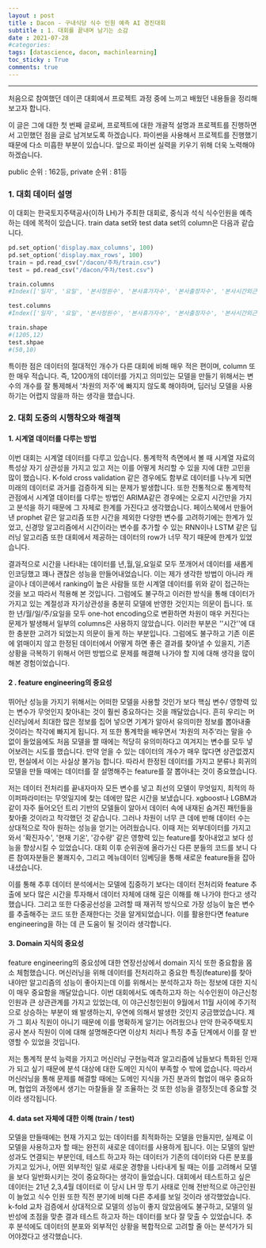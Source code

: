 ```yaml
---
layout : post
title : Dacon - 구내식당 식수 인원 예측 AI 경진대회
subtitle : 1. 대회를 끝내며 남기는 소감
date : 2021-07-28
#categories:
tags: [datascience, dacon, machinlearning]
toc_sticky : True
comments: true
---
```


---

처음으로 참여했던 데이콘 대회에서 프로젝트 과정 중에 느끼고 배웠던 내용들을 정리해보고자 합니다. 

이 글은 그에 대한 첫 번째 글로써, 프로젝트에 대한 개괄적 설명과 프로젝트를 진행하면서 고민했던 점을 글로 남겨보도록 하겠습니다. 파이썬을 사용해서 프로젝트를 진행했기 때문에 다소 미흡한 부분이 있습니다. 앞으로 파이썬 실력을 키우기 위해 더욱 노력해야 하겠습니다.

public 순위 : 162등,
private 순위 : 81등



### 1. 대회 데이터 설명

이 대회는 한국토지주택공사(이하 LH)가 주최한 대회로, 중식과  석식 식수인원을 예측하는 데에 목적이 있습니다.  train data set와 test data set의 column은 다음과 같습니다.

```python
pd.set_option('display.max_columns', 100)
pd.set_option('display.max_rows', 100)
train = pd.read_csv("/dacon/주차/train.csv")
test = pd.read_csv("/dacon/주차/test.csv")

train.columns
#Index(['일자', '요일', '본사정원수', '본사휴가자수', '본사출장자수', '본사시간외근무명령서승인건수','현본사소속재택근무자수', '조식메뉴', '중식메뉴', '석식메뉴', '중식계', '석식계'],dtype='object')

test.columns
#Index(['일자', '요일', '본사정원수', '본사휴가자수', '본사출장자수', '본사시간외근무명령서승인건수','현본사소속재택근무자수', '조식메뉴', '중식메뉴', '석식메뉴'],dtype='object')

train.shape
#(1205,12)
test.shpae
#(50,10)
```



특이한 점은 데이터의 절대적인 개수가 다른 대회에 비해 매우 적은 편이며, column 또한 매우 적습니다. 즉,  1200개의 데이터를 가지고 의미있는 모델을 만들기 위해서는 변수의 개수를 잘 통제해서 '차원의 저주'에 빠지지 않도록 해야하며, 딥러닝 모델을 사용하기는 어렵지 않을까 하는 생각을 했습니다.



### 2. 대회 도중의 시행착오와 해결책

#### 1. 시계열 데이터를 다루는 방법

이번 대회는 시계열 데이터를 다루고 있습니다. 통계학적 측면에서 볼 때 시계열 자료의 특성상 자기 상관성을 가지고 있고 저는 이를 어떻게 처리할 수 있을 지에 대한 고민을 많이 했습니다. K-fold cross validation 같은 경우에도 함부로 데이터를 나누게 되면 미래의 데이터로 과거를 검증하게 되는 문제가 발생합니다. 또한 전통적으로 통계학적 관점에서 시계열 데이터를 다루는 방법인 ARIMA같은 경우에는 오로지 시간만을 가지고 분석을 하기 때문에 그 자체로 한계를 가진다고 생각했습니다. 페이스북에서 만들어낸 prophet 같은 알고리즘 또한 시간을 제외한 다양한 변수를 고려하기에는 한계가 있었고, 신경망 알고리즘에서 시간이라는 변수를 추가할 수 있는 RNN이나 LSTM 같은 딥러닝 알고리즘 또한 대회에서 제공하는 데이터의 row가 너무 작기 때문에 한계가 있었습니다. 

결과적으로 시간을 나타내는 데이터를 년,월,일,요일로 모두 쪼개어서 데이터를 새롭게 인코딩했고 꽤나 괜찮은 성능을 만들어내었습니다. 이는 제가 생각한 방법이 아니라 캐글이나 데이콘에서 ranking이 높은 사람들 또한 시계열 데이터를 위와 같이 접근하는 것을 보고 따라서 적용해 본 것입니다. 그럼에도 불구하고 이러한 방식을 통해 데이터가 가지고 있는 계절성과 자기상관성을 충분히 모델에 반영한 것인지는 의문이 듭니다. 또한 년/월/일/주/요일을 모두 one-hot  encoding으로 변환하면 차원이 매우 커진다는 문제가 발생해서 일부의 columns은 사용하지 않았습니다. 이러한 부분은 ''시간''에 대한 충분한 고려가 되었는지 의문이 들게 하는 부분입니다. 그럼에도 불구하고  기존 이론에 얽매이지 않고 한정된 데이터에서 어떻게 하면 좋은 결과를 찾아낼 수 있을지, 기존 상황을 극복하기 위해서 어떤 방법으로 문제를 해결해 나가야 할 지에 대해 생각을 많이 해본 경험이었습니다.



#### 2 . feature engineering의 중요성

뛰어난 성능을 가지기 위해서는 어떠한 모델을 사용할 것인가 보다 핵심 변수/ 영향력 있는 변수가 무엇인지 찾아내는 것이 훨씬 중요하다는 것을 깨달았습니다. 흔히 우리는 머신러닝에서 최대한 많은 정보를 집어 넣으면 기계가 알아서 유의미한 정보를 뽑아내줄 것이라는 착각에 빠지게 됩니다. 저 또한 통계학을 배우면서 ‘차원의 저주’라는 말을 수없이 들었음에도 처음 모델을 짤 때에는 적당히 유의미하다고 여겨지는 변수를 모두 넣어보려는 시도를 했습니다. 만약 얻을 수 있는 데이터의 개수가 매우 많다면 상관없겠지만, 현실에서 이는 사실상 불가능 합니다. 따라서 한정된 데이터를 가지고 분류나 회귀의 모델을 만들 때에는 데이터를 잘 설명해주는 feature를 잘 뽑아내는 것이  중요했습니다.  

저는 데이터 전처리를 끝내자마자 모든 변수를 넣고 최선의 모델이 무엇일지, 최적의 하이퍼파라미터는 무엇일지에 찾는 데에만 많은 시간을 보냈습니다.  xgboost나 LGBM과 같이 자주 들어오던 트리 기반의 모델들이 알아서 데이터 속에 내재된 숨겨진 패턴들을 찾아줄 것이라고 착각했던 것 같습니다. 그러나 차원이 너무 큰 데에 반해 데이터 수는 상대적으로 작아 원하는 성능을 얻기는 어려웠습니다. 이때 저는 외부데이터를 가지고 와서 '확진자수', '현재 기온', '강수량' 같은 영향력 있는 feature를 찾아내었고 보다 성능을 향상시킬 수 있었습니다.  대회 이후 순위권에 올라가신 다른 분들의 코드를 보니 다른 참여자분들은 불쾌지수, 그리고 메뉴데이터 임베딩을 통해 새로운 feature들을 잡아내셨습니다. 

이를 통해 추후 데이터 분석에서는 모델에 집중하기 보다는 데이터 전처리와 feature 추출에 보다 많은 시간을 투자해서 데이터 자체에 대해 깊은 이해를 해 나가야 한다고 생각했습니다. 그리고 또한 다중공선성을 고려할 때 재귀적 방식으로 가장 성능이 높은 변수를 추출해주는 코드 또한 존재한다는 것을 알게되었습니다. 이를 활용한다면 feature engineering을 하는 데 큰 도움이 될 것이라 생각합니다.



#### 3. Domain 지식의 중요성

feature engineering의 중요성에 대한 연장선상에서 domain 지식 또한 중요함을 몸소 체험했습니다. 머신러닝을 위해 데이터를 전처리하고 중요한 특징(feature)를 찾아내야만 알고리즘의 성능이 좋아지는데 이를 위해서는 분석하고자 하는 정보에 대한 지식이 매우 중요함을 깨달았습니다. 이번 대회에서도 예측하고자 하는 식수인원이 야근신청인원과 큰 상관관계를 가지고 있었는데, 이 야근신청인원이 9월에서 11월 사이에 주기적으로 상승하는 부분이 왜 발생하는지, 우연에 의해서 발생한 것인지 궁금했었습니다. 제가 그 회사 직원이 아니기 때문에 이를 명확하게 알기는 어려웠으나 만약 한국주택토지공사 본사 직원이 이에 대해 설명해준다면 이상치 처리나 특징 추출 단계에서 이를 잘 반영할 수 있었을 것입니다. 

저는 통계적 분석 능력을 가지고 머신러닝 구현능력과 알고리즘에 남들보다 특화된 인재가 되고 싶기 때문에 분석 대상에 대한 도메인 지식이 부족할 수 밖에 없습니다. 따라서 머신러닝을 통해 문제를 해결할 때에는 도메인 지식을 가진 분과의 협업이 매우 중요하며,  협업의 과정에서 생기는 마찰들을 잘 조율하는 것 또한 성능을 결정짓는데 중요할 것이라 생각됩니다.



#### 4. data set 자체에 대한 이해 (train / test)

모델을 만들때에는 현재 가지고 있는 데이터를 최적화하는 모델을 만들지만, 실제로 이 모델을 사용하고자 할 때는 완전히 새로운 데이터를 사용하게 됩니다. 이는 모델의 일반성과도 연결되는 부분인데, 테스트 하고자 하는 데이터가 기존의 데이터와 다른 분포를 가지고 있거나, 어떤 외부적인 일로 새로운 경향을 나타내게 될 때는 이를 고려해서 모델을 보다 일반화시키는 것이 중요하다는 생각이 들었습니다. 대회에서 테스트하고 싶은 데이터는 21년 2,3,4월 데이터로 이 당시 LH 땅 투기 사태로 인해 전반적으로 야근인원이 늘었고 식수 인원 또한 직전 분기에 비해 다른 추세를 보일 것이라 생각했었습니다. k-fold 교차 검증에서 상대적으로 모델의 성능이 좋지 않았음에도 불구하고, 모델의 일반성에 초점을 맞춘 결과 테스트 하고자 하는 데이터를 보다 잘 맞출 수 있었습니다. 추후 분석에도 데이터의 분포와 외부적인 상황을 복합적으로 고려할 줄 아는 분석가가 되어야겠다고 생각했습니다.





